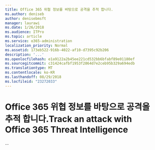 ```yaml
---
title: Office 365 위협 정보를 바탕으로 공격을 추적 합니다.
ms.author: deniseb
author: denisebmsft
manager: laurawi
ms.date: 1/26/2018
ms.audience: ITPro
ms.topic: article
ms.service: o365-administration
localization_priority: Normal
ms.assetid: 173eb522-916b-4022-af10-d7395c92b206
description: '...'
ms.openlocfilehash: e1a9122a2b45ee221cd532bb6bfabf89e01180ef
ms.sourcegitcommit: c31424cafbf1953f2864d7e2ceb95b329a694edb
ms.translationtype: MT
ms.contentlocale: ko-KR
ms.lasthandoff: 08/29/2018
ms.locfileid: "23272033"
---
```

# <a name="track-an-attack-with-office-365-threat-intelligence"></a><span data-ttu-id="73164-103">Office 365 위협 정보를 바탕으로 공격을 추적 합니다.</span><span class="sxs-lookup"><span data-stu-id="73164-103">Track an attack with Office 365 Threat Intelligence</span></span>

<span data-ttu-id="73164-104">...</span><span class="sxs-lookup"><span data-stu-id="73164-104"></span></span>
  

